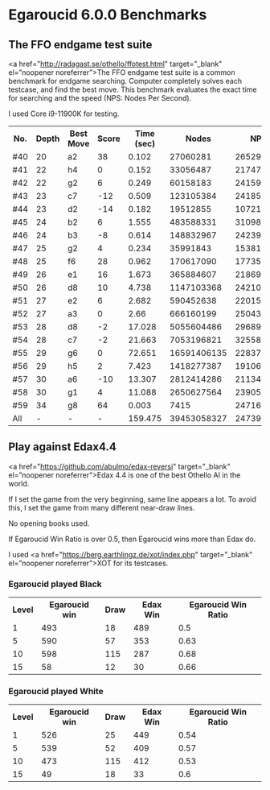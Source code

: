 # Egaroucid 6.0.0 Benchmarks

## The FFO endgame test suite

<a href="http://radagast.se/othello/ffotest.html" target="_blank" el=”noopener noreferrer”>The FFO endgame test suite</a> is a common benchmark for endgame searching. Computer completely solves each testcase, and find the best move. This benchmark evaluates the exact time for searching and the speed (NPS: Nodes Per Second).

I used Core i9-11900K for testing.

<table>
<tr>
<th>No.</th>
<th>Depth</th>
<th>Best Move</th>
<th>Score</th>
<th>Time (sec)</th>
<th>Nodes</th>
<th>NPS</th>
</tr>
<tr>
<td>#40</td>
<td>20</td>
<td>a2</td>
<td>38</td>
<td>0.102</td>
<td>27060281</td>
<td>265296872</td>
</tr>
<tr>
<td>#41</td>
<td>22</td>
<td>h4</td>
<td>0</td>
<td>0.152</td>
<td>33056487</td>
<td>217476888</td>
</tr>
<tr>
<td>#42</td>
<td>22</td>
<td>g2</td>
<td>6</td>
<td>0.249</td>
<td>60158183</td>
<td>241599128</td>
</tr>
<tr>
<td>#43</td>
<td>23</td>
<td>c7</td>
<td>-12</td>
<td>0.509</td>
<td>123105384</td>
<td>241857335</td>
</tr>
<tr>
<td>#44</td>
<td>23</td>
<td>d2</td>
<td>-14</td>
<td>0.182</td>
<td>19512855</td>
<td>107213489</td>
</tr>
<tr>
<td>#45</td>
<td>24</td>
<td>b2</td>
<td>6</td>
<td>1.555</td>
<td>483588331</td>
<td>310989280</td>
</tr>
<tr>
<td>#46</td>
<td>24</td>
<td>b3</td>
<td>-8</td>
<td>0.614</td>
<td>148832967</td>
<td>242398969</td>
</tr>
<tr>
<td>#47</td>
<td>25</td>
<td>g2</td>
<td>4</td>
<td>0.234</td>
<td>35991843</td>
<td>153811294</td>
</tr>
<tr>
<td>#48</td>
<td>25</td>
<td>f6</td>
<td>28</td>
<td>0.962</td>
<td>170617090</td>
<td>177356642</td>
</tr>
<tr>
<td>#49</td>
<td>26</td>
<td>e1</td>
<td>16</td>
<td>1.673</td>
<td>365884607</td>
<td>218699705</td>
</tr>
<tr>
<td>#50</td>
<td>26</td>
<td>d8</td>
<td>10</td>
<td>4.738</td>
<td>1147103368</td>
<td>242107084</td>
</tr>
<tr>
<td>#51</td>
<td>27</td>
<td>e2</td>
<td>6</td>
<td>2.682</td>
<td>590452638</td>
<td>220153854</td>
</tr>
<tr>
<td>#52</td>
<td>27</td>
<td>a3</td>
<td>0</td>
<td>2.66</td>
<td>666160199</td>
<td>250436165</td>
</tr>
<tr>
<td>#53</td>
<td>28</td>
<td>d8</td>
<td>-2</td>
<td>17.028</td>
<td>5055604486</td>
<td>296899488</td>
</tr>
<tr>
<td>#54</td>
<td>28</td>
<td>c7</td>
<td>-2</td>
<td>21.663</td>
<td>7053196821</td>
<td>325587260</td>
</tr>
<tr>
<td>#55</td>
<td>29</td>
<td>g6</td>
<td>0</td>
<td>72.651</td>
<td>16591406135</td>
<td>228371338</td>
</tr>
<tr>
<td>#56</td>
<td>29</td>
<td>h5</td>
<td>2</td>
<td>7.423</td>
<td>1418277387</td>
<td>191065254</td>
</tr>
<tr>
<td>#57</td>
<td>30</td>
<td>a6</td>
<td>-10</td>
<td>13.307</td>
<td>2812414286</td>
<td>211348484</td>
</tr>
<tr>
<td>#58</td>
<td>30</td>
<td>g1</td>
<td>4</td>
<td>11.088</td>
<td>2650627564</td>
<td>239053712</td>
</tr>
<tr>
<td>#59</td>
<td>34</td>
<td>g8</td>
<td>64</td>
<td>0.003</td>
<td>7415</td>
<td>2471666</td>
</tr>
<tr>
<td>All</td>
<td>-</td>
<td>-</td>
<td>-</td>
<td>159.475</td>
<td>39453058327</td>
<td>247393374</td>
</tr>
</table>




## Play against Edax4.4

<a href="https://github.com/abulmo/edax-reversi" target="_blank" el=”noopener noreferrer”>Edax 4.4</a> is one of the best Othello AI in the world.

If I set the game from the very beginning, same line appears a lot. To avoid this, I set the game from many different near-draw lines.

No opening books used.

If Egaroucid Win Ratio is over 0.5, then Egaroucid wins more than Edax do.

I used <a href="https://berg.earthlingz.de/xot/index.php" target="_blank" el=”noopener noreferrer”>XOT</a> for its testcases.

### Egaroucid played Black

<table>
<tr>
<th>Level</th>
<th>Egaroucid win</th>
<th>Draw</th>
<th>Edax Win</th>
<th>Egaroucid Win Ratio</th>
</tr>
<tr>
<td>1</td>
<td>493</td>
<td>18</td>
<td>489</td>
<td>0.5</td>
</tr>
<tr>
<td>5</td>
<td>590</td>
<td>57</td>
<td>353</td>
<td>0.63</td>
</tr>
<tr>
<td>10</td>
<td>598</td>
<td>115</td>
<td>287</td>
<td>0.68</td>
</tr>
<tr>
<td>15</td>
<td>58</td>
<td>12</td>
<td>30</td>
<td>0.66</td>
</tr>
</table>




### Egaroucid played White

<table>
<tr>
<th>Level</th>
<th>Egaroucid win</th>
<th>Draw</th>
<th>Edax Win</th>
<th>Egaroucid Win Ratio</th>
</tr>
<tr>
<td>1</td>
<td>526</td>
<td>25</td>
<td>449</td>
<td>0.54</td>
</tr>
<tr>
<td>5</td>
<td>539</td>
<td>52</td>
<td>409</td>
<td>0.57</td>
</tr>
<tr>
<td>10</td>
<td>473</td>
<td>115</td>
<td>412</td>
<td>0.53</td>
</tr>
<tr>
<td>15</td>
<td>49</td>
<td>18</td>
<td>33</td>
<td>0.6</td>
</tr>
</table>


